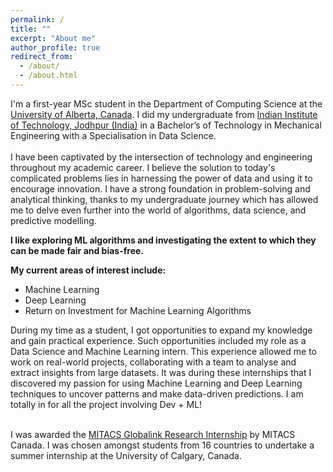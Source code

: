 ```yaml
---
permalink: /
title: ""
excerpt: "About me"
author_profile: true
redirect_from: 
  - /about/
  - /about.html
---
```

<div>
I'm a first-year MSc student in the Department of Computing Science at the <a href="https://www.ualberta.ca/en/index.html" target="_blank">University of Alberta, Canada</a>. I did my undergraduate from <a href="https://en.wikipedia.org/wiki/Indian_Institutes_of_Technology" target="_blank">Indian Institute of Technology, Jodhpur (India)</a> in a Bachelor’s of Technology in Mechanical Engineering with a Specialisation in Data Science.
<br/><br/>
I have been captivated by the intersection of technology and engineering throughout my academic career. I believe the solution to today's complicated problems lies in harnessing the power of data and using it to encourage innovation. I have a strong foundation in problem-solving and analytical thinking, thanks to my undergraduate journey which has allowed me to delve even further into the world of algorithms, data science, and predictive modelling.


<b>I like exploring ML algorithms and investigating the extent to which they can be made fair and bias-free.</b>

<b>My current areas of interest include:</b>
<ul>
<li>Machine Learning</li>
<li>Deep Learning</li>
<li>Return on Investment for Machine Learning Algorithms</li>
</ul>

During my time as a student, I got opportunities to expand my knowledge and gain practical experience. Such opportunities included my role as a Data Science and Machine Learning intern. This experience allowed me to work on real-world projects, collaborating with a team to analyse and extract insights from large datasets. It was during these internships that I discovered my passion for using Machine Learning and Deep Learning techniques to uncover patterns and make data-driven predictions. I am totally in for all the project involving Dev + ML!
<br/><br/>

I was awarded the  <a href="https://www.mitacs.ca/en/programs/globalink/globalink-research-internship" target="_blank"> MITACS Globalink Research Internship</a> by MITACS Canada. I was chosen amongst students from 16 countries to undertake a summer internship at the University of Calgary, Canada.
<br/><br/>
  
  



</div>

